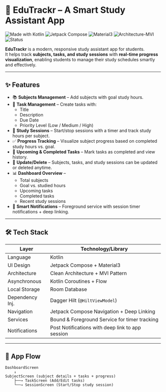 # 📖 EduTrackr – A Smart Study Assistant App

![Made with Kotlin](https://img.shields.io/badge/Made%20with-Kotlin-7f52ff.svg)
![Jetpack Compose](https://img.shields.io/badge/UI-Jetpack%20Compose-blue)
![Material3](https://img.shields.io/badge/Material%20Design-3-4285F4.svg)
![Architecture-MVI](https://img.shields.io/badge/Architecture-MVI-green)
![Status](https://img.shields.io/badge/Status-Active-brightgreen)

**EduTrackr** is a modern, responsive study assistant app for students.  
It helps track **subjects, tasks, and study sessions** with **real-time progress visualization**, enabling students to manage their study schedules smartly and effectively.  

---

## ✨ Features

- 📚 **Subjects Management** – Add subjects with goal study hours.  
- 📝 **Task Management** – Create tasks with:
  - Title  
  - Description  
  - Due Date  
  - Priority Level (Low / Medium / High)  
- 🎯 **Study Sessions** – Start/stop sessions with a timer and track study hours per subject.  
- ✅ **Progress Tracking** – Visualize subject progress based on completed study hours vs. goal.  
- 📅 **Upcoming & Completed Tasks** – Mark tasks as completed and view history.  
- 🔄 **Update/Delete** – Subjects, tasks, and study sessions can be updated or deleted anytime.  
- 📊 **Dashboard Overview** –  
  - Total subjects  
  - Goal vs. studied hours  
  - Upcoming tasks  
  - Completed tasks  
  - Recent study sessions  
- 🔔 **Smart Notifications** – Foreground service with session timer notifications + deep linking.  

---

## 🛠️ Tech Stack

| Layer            | Technology/Library                                |
|------------------|---------------------------------------------------|
| Language         | Kotlin                                            |
| UI Design        | Jetpack Compose + Material3                       |
| Architecture     | Clean Architecture + MVI Pattern                  |
| Asynchronous     | Kotlin Coroutines + Flow                          |
| Local Storage    | Room Database                                     |
| Dependency Inj.  | Dagger Hilt (`@HiltViewModel`)                    |
| Navigation       | Jetpack Compose Navigation + Deep Linking         |
| Services         | Bound & Foreground Service for timer tracking     |
| Notifications    | Post Notifications with deep link to app session  |

---

## 📲 App Flow

```text
DashboardScreen
    ↓
SubjectScreen (subject details + tasks + progress)
    ├──→ TaskScreen (Add/Edit tasks)
    └──→ SessionScreen (Start/Stop study session)
